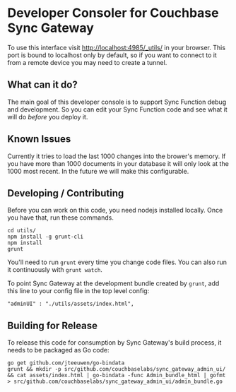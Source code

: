 # Developer Consoler for Couchbase Sync Gateway

To use this interface visit [http://localhost:4985/_utils/](http://localhost:4985/_utils/) in your browser. This port is bound to localhost only by default, so if you want to connect to it from a remote device you may need to create a tunnel.

## What can it do?

The main goal of this developer console is to support Sync Function debug and development. So you can edit your Sync Function code and see what it will do *before* you deploy it.

## Known Issues

Currently it tries to load the last 1000 changes into the brower's memory. If you have more than 1000 documents in your database it will only look at the 1000 most recent. In the future we will make this configurable.

## Developing / Contributing

Before you can work on this code, you need nodejs installed locally. Once you have that, run these commands.

	cd utils/
	npm install -g grunt-cli
	npm install
	grunt

You'll need to run `grunt` every time you change code files. You can also run it continuously with `grunt watch`.

To point Sync Gateway at the development bundle created by `grunt`, add this line to your config file in the top level config:

	"adminUI" : "./utils/assets/index.html",

## Building for Release

To release this code for consumption by Sync Gateway's build process, it needs to be packaged as Go code:

    go get github.com/jteeuwen/go-bindata
    grunt && mkdir -p src/github.com/couchbaselabs/sync_gateway_admin_ui/ && cat assets/index.html | go-bindata -func Admin_bundle_html | gofmt > src/github.com/couchbaselabs/sync_gateway_admin_ui/admin_bundle.go


